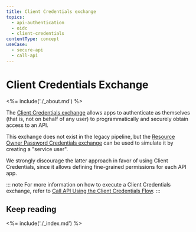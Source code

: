 ```yaml
---
title: Client Credentials exchange
topics:
  - api-authentication
  - oidc
  - client-credentials
contentType: concept
useCase:
  - secure-api
  - call-api
---
```


# Client Credentials Exchange

<%= include('./_about.md') %>

The [Client Credentials exchange](/flows/concepts/client-credentials) allows apps to authenticate as themselves (that is, not on behalf of any user) to programmatically and securely obtain access to an API.

This exchange does not exist in the legacy pipeline, but the [Resource Owner Password Credentials exchange](/api-auth/tutorials/adoption/password) can be used to simulate it by creating a "service user".

We strongly discourage the latter approach in favor of using Client Credentials, since it allows defining fine-grained permissions for each API app.

::: note
  For more information on how to execute a Client Credentials exchange, refer to <a href="/flows/guides/client-credentials/call-api-client-credentials">Call API Using the Client Credentials Flow</a>.
:::

## Keep reading

<%= include('./_index.md') %>
